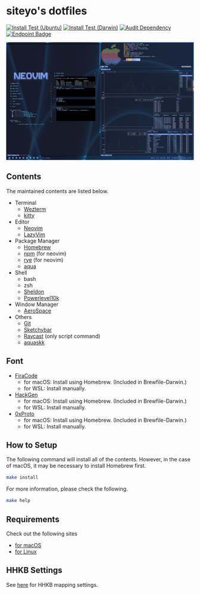 # siteyo's dotfiles

[![Install Test (Ubuntu)](https://github.com/siteyo/dotfiles/actions/workflows/install-test-ubuntu.yml/badge.svg)](https://github.com/siteyo/dotfiles/actions/workflows/install-test-ubuntu.yml)
[![Install Test (Darwin)](https://github.com/siteyo/dotfiles/actions/workflows/install-test-darwin.yml/badge.svg)](https://github.com/siteyo/dotfiles/actions/workflows/install-test-darwin.yml)
[![Audit Dependency](https://github.com/siteyo/dotfiles/actions/workflows/audit-dependency.yml/badge.svg?branch=main)](https://github.com/siteyo/dotfiles/actions/workflows/audit-dependency.yml)
[![Endpoint Badge](https://img.shields.io/endpoint?url=https%3A%2F%2Fgist.githubusercontent.com%2Fsiteyo%2F093763e63c107ab23ebef0133c42e039%2Fraw%2Fvim-startuptime.json&style=flat)](https://github.com/siteyo/dotfiles/actions/workflows/nvim-startuptime.yml?query=branch%3Amain)

![macos-tiling](assets/macos/tiling.png)


## Contents

The maintained contents are listed below.

* Terminal
  * [Wezterm](https://wezfurlong.org/wezterm/index.html)
  * [kitty](https://sw.kovidgoyal.net/kitty/)
* Editor
  * [Neovim](https://neovim.io/)
  * [LazyVim](https://www.lazyvim.org/)
* Package Manager
  * [Homebrew](https://brew.sh/)
  * [npm](https://www.npmjs.com/) (for neovim)
  * [rye](https://github.com/astral-sh/rye) (for neovim)
  * [aqua](https://aquaproj.github.io/)
* Shell
  * bash
  * zsh
  * [Sheldon](https://github.com/rossmacarthur/sheldon)
  * [Powerlevel10k](https://github.com/romkatv/powerlevel10k)
* Window Manager
  * [AeroSpace](https://github.com/nikitabobko/AeroSpace)
* Others
  * [Git](https://www.git-scm.com/)
  * [Sketchybar](https://felixkratz.github.io/SketchyBar/)
  * [Raycast](https://www.raycast.com/) (only script command)
  * [aquaskk](https://github.com/codefirst/aquaskk)


## Font

* [FiraCode](https://github.com/tonsky/FiraCode)
  * for macOS: Install using Homebrew. (Included in Brewfile-Darwin.)
  * for WSL: Install manually.
* [HackGen](https://github.com/yuru7/HackGen/releases)
  * for macOS: Install using Homebrew. (Included in Brewfile-Darwin.)
  * for WSL: Install manually.
* [0xProto](https://github.com/0xType/0xProto)
  * for macOS: Install using Homebrew. (Included in Brewfile-Darwin.)
  * for WSL: Install manually.

## How to Setup

The following command will install all of the contents.
However, in the case of macOS, it may be necessary to install Homebrew first.

```bash
make install
```

For more information, please check the following.

```bash
make help
```

## Requirements

Check out the following sites

* [for macOS](https://docs.brew.sh/Installation#macos-requirements)
* [for Linux](https://docs.brew.sh/Homebrew-on-Linux#requirements)

## HHKB Settings

See [here](./etc/hhkb/README.md) for HHKB mapping settings.

